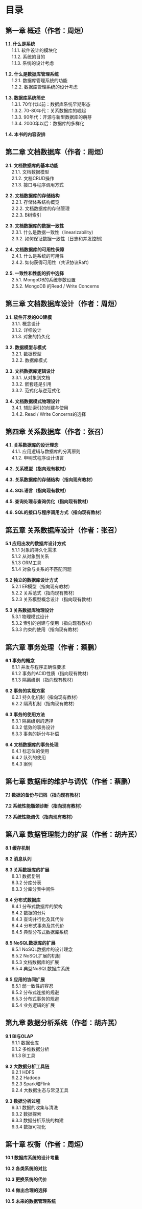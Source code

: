 # 目录

## 第一章 概述（作者：周烜）
__1.1. 什么是系统__  
&nbsp;&nbsp;&nbsp;&nbsp; 1.1.1. 软件设计的模块化  
&nbsp;&nbsp;&nbsp;&nbsp; 1.1.2. 系统的目的  
&nbsp;&nbsp;&nbsp;&nbsp; 1.1.3. 系统的设计考虑  

__1.2. 什么是数据库管理系统__   
&nbsp;&nbsp;&nbsp;&nbsp; 1.2.1. 数据库管理系统的功能  
&nbsp;&nbsp;&nbsp;&nbsp; 1.2.2. 数据库管理系统的设计考虑  

__1.3. 数据库系统简史__  
&nbsp;&nbsp;&nbsp;&nbsp; 1.3.1. 70年代以前：数据库系统早期形态  
&nbsp;&nbsp;&nbsp;&nbsp; 1.3.2. 70-80年代：关系数据库的崛起  
&nbsp;&nbsp;&nbsp;&nbsp; 1.3.3. 90年代：开源与新型数据库的萌芽  
&nbsp;&nbsp;&nbsp;&nbsp; 1.3.4. 2000年以后：数据库的多样化  

__1.4. 本书的内容安排__
	
## 第二章 文档数据库（作者：周烜）
__2.1. 文档数据库的基本功能__  
&nbsp;&nbsp;&nbsp;&nbsp; 2.1.1. 文档数据模型  
&nbsp;&nbsp;&nbsp;&nbsp; 2.1.2. 文档CRUD操作  
&nbsp;&nbsp;&nbsp;&nbsp; 2.1.3. 接口与程序调用方式  

__2.2. 文档数据库的存储结构__  
&nbsp;&nbsp;&nbsp;&nbsp; 2.2.1. 存储体系结构概览  
&nbsp;&nbsp;&nbsp;&nbsp; 2.2.2. 文档数据库的存储管理  
&nbsp;&nbsp;&nbsp;&nbsp; 2.2.3. B树索引  

__2.3. 文档数据库的数据一致性__  
&nbsp;&nbsp;&nbsp;&nbsp; 2.3.1. 什么是数据一致性（linearizability）  
&nbsp;&nbsp;&nbsp;&nbsp; 2.3.2. 如何保证数据一致性（日志和并发控制）  

__2.4. 文档数据库的可用性保障__  
&nbsp;&nbsp;&nbsp;&nbsp; 2.4.1. 什么是系统的可用性  
&nbsp;&nbsp;&nbsp;&nbsp; 2.4.2. 如何获得可用性（共识协议Raft） 

__2.5. 一致性和性能的折中选择__  
&nbsp;&nbsp;&nbsp;&nbsp; 2.5.1. MongoDB的系统参数设置  
&nbsp;&nbsp;&nbsp;&nbsp; 2.5.2. MongoDB 的Read / Write Concerns  
		
## 第三章 文档数据库设计（作者：周烜）
__3.1. 软件开发的OO建模__  
&nbsp;&nbsp;&nbsp;&nbsp; 3.1.1. 概念设计  
&nbsp;&nbsp;&nbsp;&nbsp; 3.1.2. 详细设计  
&nbsp;&nbsp;&nbsp;&nbsp; 3.1.3. 对象的持久化  

__3.2. 数据模型与模式__  
&nbsp;&nbsp;&nbsp;&nbsp; 3.2.1. 数据模型  
&nbsp;&nbsp;&nbsp;&nbsp; 3.2.2. 数据库模式  

__3.3. 文档数据库逻辑设计__  
&nbsp;&nbsp;&nbsp;&nbsp; 3.3.1. 从对象到文档  
&nbsp;&nbsp;&nbsp;&nbsp; 3.3.2. 嵌套还是引用  
&nbsp;&nbsp;&nbsp;&nbsp; 3.3.2. 范式化与逆范式化  

__3.4. 文档数据模式物理设计__  
&nbsp;&nbsp;&nbsp;&nbsp; 3.4.1. 辅助索引的创建与使用  
&nbsp;&nbsp;&nbsp;&nbsp; 3.4.2. Read / Write Concerns的选择  
		
## 第四章 关系数据库（作者：张召）
__4.1. 关系数据库的设计理念__  
&nbsp;&nbsp;&nbsp;&nbsp; 4.1.1. 应用逻辑与数据库的分离原则  
&nbsp;&nbsp;&nbsp;&nbsp; 4.1.2. 申明式程序设计语言  

__4.2. 关系模型（指向现有教材）__

__4.3. 关系数据库的存储结构（指向现有教材）__  

__4.4. SQL语言（指向现有教材）__  

__4.5. 查询处理与查询优化（指向现有教材）__  

__4.6. SQL的接口与程序调用方式（指向现有教材）__  
	
## 第五章 关系数据库设计（作者：张召）
__5.1 应用出发的数据库设计方式__  
&nbsp;&nbsp;&nbsp;&nbsp; 5.1.1 对象的持久化需求  
&nbsp;&nbsp;&nbsp;&nbsp; 5.1.2 从对象到关系  
&nbsp;&nbsp;&nbsp;&nbsp; 5.1.3 ORM工具  
&nbsp;&nbsp;&nbsp;&nbsp; 5.1.4 对象与关系的不匹配问题  

__5.2 独立的数据库设计方式__  
&nbsp;&nbsp;&nbsp;&nbsp; 5.2.1 ER模型（指向现有教材）  
&nbsp;&nbsp;&nbsp;&nbsp; 5.2.2 关系范式（指向现有教材）  
&nbsp;&nbsp;&nbsp;&nbsp; 5.2.3 关系模型概念设计（指向现有教材）  

__5.3 关系数据库物理设计__  
&nbsp;&nbsp;&nbsp;&nbsp; 5.3.1 物理模式设计  
&nbsp;&nbsp;&nbsp;&nbsp; 5.3.2 索引的创建与使用（指向现有教材）  
&nbsp;&nbsp;&nbsp;&nbsp; 5.3.3 约束的使用（指向现有教材）  

## 第六章 事务处理（作者：蔡鹏）
__6.1 事务的概念__  
&nbsp;&nbsp;&nbsp;&nbsp; 6.1.1 并发与程序正确性要求  
&nbsp;&nbsp;&nbsp;&nbsp; 6.1.2 事务的ACID性质（指向现有教材）  
&nbsp;&nbsp;&nbsp;&nbsp; 6.1.3 隔离级别（指向现有教材）  

__6.2 事务的实现方案__  
&nbsp;&nbsp;&nbsp;&nbsp; 6.2.1 持久化机制（指向现有教材）  
&nbsp;&nbsp;&nbsp;&nbsp; 6.2.2 隔离机制（指向现有教材）  

__6.3 事务的使用方法__  
&nbsp;&nbsp;&nbsp;&nbsp; 6.3.1 隔离级别的选择  
&nbsp;&nbsp;&nbsp;&nbsp; 6.3.2 低效的事务设计  
&nbsp;&nbsp;&nbsp;&nbsp; 6.3.3 事务的拆分与补偿  

__6.4 文档数据库的事务处理__  
&nbsp;&nbsp;&nbsp;&nbsp; 6.4.1 标志位的使用  
&nbsp;&nbsp;&nbsp;&nbsp; 6.4.2 队列的使用  
&nbsp;&nbsp;&nbsp;&nbsp; 6.4.3 案例  

## 第七章 数据库的维护与调优（作者：蔡鹏）
__7.1 数据的备份与归档（指向现有教材）__

__7.2 系统性能瓶颈诊断（指向现有教材）__

__7.3 系统性能调优（指向现有教材）__  

## 第八章 数据管理能力的扩展（作者：胡卉芪）
__8.1 缓存机制__

__8.2 消息队列__  

__8.3 关系数据库的扩展__  
&nbsp;&nbsp;&nbsp;&nbsp; 8.3.1 数据复制  
&nbsp;&nbsp;&nbsp;&nbsp; 8.3.2 分库分表  
&nbsp;&nbsp;&nbsp;&nbsp; 8.3.3 分库分表中间件  

__8.4 分布式数据库__  
&nbsp;&nbsp;&nbsp;&nbsp; 8.4.1 分布式数据库的架构  
&nbsp;&nbsp;&nbsp;&nbsp; 8.4.2 数据的分片  
&nbsp;&nbsp;&nbsp;&nbsp; 8.4.3 查询并行化及其代价  
&nbsp;&nbsp;&nbsp;&nbsp; 8.4.4 分布式事务及其代价  
&nbsp;&nbsp;&nbsp;&nbsp; 8.4.5 典型分布式数据库系统  

__8.5 NoSQL数据库的扩展__  
&nbsp;&nbsp;&nbsp;&nbsp; 8.5.1 NoSQL数据库的设计理念  
&nbsp;&nbsp;&nbsp;&nbsp; 8.5.2 NoSQL扩展的机制  
&nbsp;&nbsp;&nbsp;&nbsp; 8.5.3 文档数据库的扩展  
&nbsp;&nbsp;&nbsp;&nbsp; 8.5.4 典型NoSQL数据库系统  

__8.5 应用的协同扩展__  
&nbsp;&nbsp;&nbsp;&nbsp; 8.5.1 弱一致性的容忍  
&nbsp;&nbsp;&nbsp;&nbsp; 8.5.2 分布式连接的规避  
&nbsp;&nbsp;&nbsp;&nbsp; 8.5.3 分布式事务的规避  
&nbsp;&nbsp;&nbsp;&nbsp; 8.5.4 业务逻辑的扩展  
		
## 第九章 数据分析系统（作者：胡卉芪）
__9.1 BI与OLAP__  
&nbsp;&nbsp;&nbsp;&nbsp; 9.1.1 数据仓库  
&nbsp;&nbsp;&nbsp;&nbsp; 9.1.2 多维数据分析  
&nbsp;&nbsp;&nbsp;&nbsp; 9.1.3 BI工具  

__9.2 大数据分析工具链__  
&nbsp;&nbsp;&nbsp;&nbsp; 9.2.1 HDFS  
&nbsp;&nbsp;&nbsp;&nbsp; 9.2.2 Hadoop  
&nbsp;&nbsp;&nbsp;&nbsp; 9.2.3 Spark和Flink  
&nbsp;&nbsp;&nbsp;&nbsp; 9.2.4 大数据生态与常见工具  

__9.3 数据分析过程__  
&nbsp;&nbsp;&nbsp;&nbsp; 9.3.1 数据的收集与清洗  
&nbsp;&nbsp;&nbsp;&nbsp; 9.3.2 数据探索  
&nbsp;&nbsp;&nbsp;&nbsp; 9.3.3 数据分析系统的构建  
&nbsp;&nbsp;&nbsp;&nbsp; 9.3.4 数据可视化  

## 第十章 权衡（作者：周烜）
__10.1 数据库系统的设计考量__  

__10.2 各类系统的对比__  

__10.3 更换系统的代价__  

__10.4 做出合理的选择__  

__10.5 未来的数据管理系统__  
 
